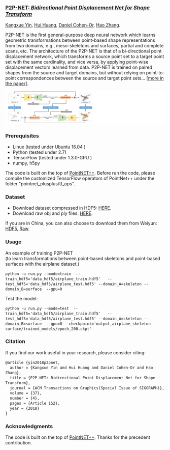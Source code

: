 ### <a href="http://kangxue.org/papers/p2pnet.pdf"> P2P-NET: *Bidirectional Point Displacement Net for Shape Transform*</a>
<a href="http://kangxue.org">Kangxue Yin</a>, <a href="http://vcc.szu.edu.cn/~huihuang/">Hui Huang</a>, <a href="http://www.cs.tau.ac.il/~dcor/">Daniel Cohen-Or</a>, <a href="https://www.cs.sfu.ca/~haoz/">Hao Zhang</a>.

P2P-NET is the first general-purpose deep neural network which learns geometric transformations between point-based shape representations from two domains, e.g., meso-skeletons and surfaces, partial and complete scans, etc.
The architecture of the P2P-NET is that of a bi-directional point displacement network, which transforms a source point set to a target point set with the same cardinality, and vice versa, by applying point-wise displacement vectors learned from data. 
P2P-NET is trained on paired shapes from the source and target domains, but without relying on point-to-point correspondences between the source and target point sets...  [<a href="http://kangxue.org/papers/p2pnet.pdf">more in the paper</a>].

![interpolate](figures/p2p_archi.jpg)

### Prerequisites

- Linux (tested under Ubuntu 16.04 )
- Python (tested under 2.7)
- TensorFlow (tested under 1.3.0-GPU )
- numpy, h5py

The code is built on the top of 
<a href="https://github.com/charlesq34/pointnet2">PointNET++</a>.  Before run the code, please compile the   customized TensorFlow operators of PointNet++ under the folder "pointnet\_plusplus/tf\_ops".

### Dataset

- Download dataset compressed in HDF5:
 <a href="https://www.dropbox.com/s/fz3khhwx6cxdnb5/data_hdf5.zip?dl=1">HERE</a>.
- Download raw obj and ply files:
 <a href="https://www.dropbox.com/s/ezmmu9k66rdxoiu/data_raw.zip?dl=1">HERE</a>.

If you are in China, you can also choose to download them from Weiyun:
<a href="https://share.weiyun.com/5RrG084">HDF5</a>,
<a href="https://share.weiyun.com/5xbVwaf">Raw</a>.


### Usage

An example of training P2P-NET 
<br/>
(to learn transformations between point-based skeletons and point-based surfaces with the airplane dataset.)

	python -u run.py --mode=train  --train_hdf5='data_hdf5/airplane_train.hdf5'   --test_hdf5='data_hdf5/airplane_test.hdf5' --domain_A=skeleton --domain_B=surface  --gpu=0

Test the model:

	python -u run.py --mode=test  --train_hdf5='data_hdf5/airplane_train.hdf5'   --test_hdf5='data_hdf5/airplane_test.hdf5' --domain_A=skeleton --domain_B=surface  --gpu=0 --checkpoint='output_airplane_skeleton-surface/trained_models/epoch_200.ckpt'


### Citation
If you find our work useful in your research, please consider citing:

    @article {yin2018p2pnet,
      author = {Kangxue Yin and Hui Huang and Daniel Cohen-Or and Hao Zhang},
      title = {P2P-NET: Bidirectional Point Displacement Net for Shape Transform},
      journal = {ACM Transactions on Graphics(Special Issue of SIGGRAPH)},
      volume = {37},
      number = {4},
      pages = {Article 152},
      year = {2018}
    }



### Acknowledgments
The code is built on the top of 
<a href="https://github.com/charlesq34/pointnet2">PointNET++</a>. 
Thanks for the precedent contribution.
